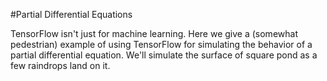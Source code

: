 #Partial Differential Equations

TensorFlow isn't just for machine learning. Here we give a (somewhat pedestrian) example of using TensorFlow for simulating the behavior of a partial differential equation. We'll simulate the surface of square pond as a few raindrops land on it.
